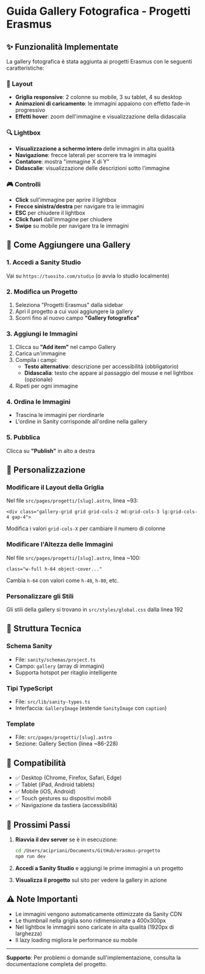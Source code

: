 # Guida Gallery Fotografica - Progetti Erasmus

## ✨ Funzionalità Implementate

La gallery fotografica è stata aggiunta ai progetti Erasmus con le seguenti caratteristiche:

### 📸 Layout
- **Griglia responsive**: 2 colonne su mobile, 3 su tablet, 4 su desktop
- **Animazioni di caricamento**: le immagini appaiono con effetto fade-in progressivo
- **Effetti hover**: zoom dell'immagine e visualizzazione della didascalia

### 🔍 Lightbox
- **Visualizzazione a schermo intero** delle immagini in alta qualità
- **Navigazione**: frecce laterali per scorrere tra le immagini
- **Contatore**: mostra "immagine X di Y"
- **Didascalie**: visualizzazione delle descrizioni sotto l'immagine

### 🎮 Controlli
- **Click** sull'immagine per aprire il lightbox
- **Frecce sinistra/destra** per navigare tra le immagini
- **ESC** per chiudere il lightbox
- **Click fuori** dall'immagine per chiudere
- **Swipe** su mobile per navigare tra le immagini

## 📝 Come Aggiungere una Gallery

### 1. Accedi a Sanity Studio
Vai su `https://tuosito.com/studio` (o avvia lo studio localmente)

### 2. Modifica un Progetto
1. Seleziona "Progetti Erasmus" dalla sidebar
2. Apri il progetto a cui vuoi aggiungere la gallery
3. Scorri fino al nuovo campo **"Gallery fotografica"**

### 3. Aggiungi le Immagini
1. Clicca su **"Add item"** nel campo Gallery
2. Carica un'immagine
3. Compila i campi:
   - **Testo alternativo**: descrizione per accessibilità (obbligatorio)
   - **Didascalia**: testo che appare al passaggio del mouse e nel lightbox (opzionale)
4. Ripeti per ogni immagine

### 4. Ordina le Immagini
- Trascina le immagini per riordinarle
- L'ordine in Sanity corrisponde all'ordine nella gallery

### 5. Pubblica
Clicca su **"Publish"** in alto a destra

## 🎨 Personalizzazione

### Modificare il Layout della Griglia
Nel file `src/pages/progetti/[slug].astro`, linea ~93:
```astro
<div class="gallery-grid grid grid-cols-2 md:grid-cols-3 lg:grid-cols-4 gap-4">
```
Modifica i valori `grid-cols-X` per cambiare il numero di colonne

### Modificare l'Altezza delle Immagini
Nel file `src/pages/progetti/[slug].astro`, linea ~100:
```astro
class="w-full h-64 object-cover..."
```
Cambia `h-64` con valori come `h-48`, `h-80`, etc.

### Personalizzare gli Stili
Gli stili della gallery si trovano in `src/styles/global.css` dalla linea 192

## 🔧 Struttura Tecnica

### Schema Sanity
- File: `sanity/schemas/project.ts`
- Campo: `gallery` (array di immagini)
- Supporta hotspot per ritaglio intelligente

### Tipi TypeScript
- File: `src/lib/sanity-types.ts`
- Interfaccia: `GalleryImage` (estende `SanityImage` con `caption`)

### Template
- File: `src/pages/progetti/[slug].astro`
- Sezione: Gallery Section (linea ~86-228)

## 📱 Compatibilità

- ✅ Desktop (Chrome, Firefox, Safari, Edge)
- ✅ Tablet (iPad, Android tablets)
- ✅ Mobile (iOS, Android)
- ✅ Touch gestures su dispositivi mobili
- ✅ Navigazione da tastiera (accessibilità)

## 🚀 Prossimi Passi

1. **Riavvia il dev server** se è in esecuzione:
   ```bash
   cd /Users/acipriani/Documents/GitHub/erasmus-progetto
   npm run dev
   ```

2. **Accedi a Sanity Studio** e aggiungi le prime immagini a un progetto

3. **Visualizza il progetto** sul sito per vedere la gallery in azione

## ⚠️ Note Importanti

- Le immagini vengono automaticamente ottimizzate da Sanity CDN
- Le thumbnail nella griglia sono ridimensionate a 400x300px
- Nel lightbox le immagini sono caricate in alta qualità (1920px di larghezza)
- Il lazy loading migliora le performance su mobile

---

**Supporto**: Per problemi o domande sull'implementazione, consulta la documentazione completa del progetto.

